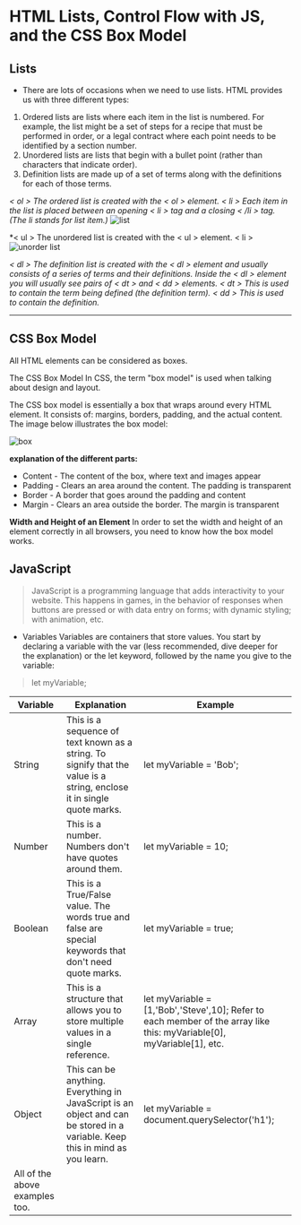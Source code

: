 # HTML Lists, Control Flow with JS, and the CSS Box Model
## Lists
* There are lots of occasions when we
need to use lists. HTML provides us with
three different types:
1. Ordered lists are lists where each item in the list is
numbered. For example, the list might be a set of steps for
a recipe that must be performed in order, or a legal contract
where each point needs to be identified by a section
number.
2. Unordered lists are lists that begin with a bullet point
(rather than characters that indicate order).
3. Definition lists are made up of a set of terms along with the
definitions for each of those terms.

*< ol >
The ordered list is created with
the < ol > element.
< li >
Each item in the list is placed
between an opening < li > tag
and a closing < /li > tag. (The li
stands for list item.)*
![list](https://www.tutorialbrain.com/wp-content/uploads/2019/01/ordered-list.jpg)

*< ul >
The unordered list is created
with the < ul >  element.
< li >
![unorder list](https://i0.wp.com/www.tutorialbrain.com/wp-content/uploads/2019/01/Unordered-List.jpg?fit=474%2C397&ssl=1)

*< dl >
The definition list is created with
the < dl > element and usually
consists of a series of terms and
their definitions.
Inside the < dl > element you will
usually see pairs of < dt > and
< dd > elements.
< dt >
This is used to contain the term
being defined (the definition
term).
< dd >
This is used to contain the
definition.*

------

## CSS Box Model
All HTML elements can be considered as boxes.

The CSS Box Model
In CSS, the term "box model" is used when talking about design and layout.

The CSS box model is essentially a box that wraps around every HTML element. It consists of: margins, borders, padding, and the actual content. The image below illustrates the box model:

![box](https://media.geeksforgeeks.org/wp-content/uploads/box-model-1.png)

**explanation of the different parts:**

* Content - The content of the box, where text and images appear
* Padding - Clears an area around the content. The padding is transparent
* Border - A border that goes around the padding and content
* Margin - Clears an area outside the border. The margin is transparent

**Width and Height of an Element**
In order to set the width and height of an element correctly in all browsers, you need to know how the box model works.

## JavaScript
> JavaScript is a programming language that adds interactivity to your website. This happens in games, in the behavior of responses when buttons are pressed or with data entry on forms; with dynamic styling; with animation, etc.


* Variables
Variables are containers that store values. You start by declaring a variable with the var (less recommended, dive deeper for the explanation) or the let keyword, followed by the name you give to the variable:

>let myVariable;

|Variable |	Explanation |	Example|
|----|---|---|
|String |	This is a sequence of text known as a string. To signify that the value is a string, enclose it in single quote marks. |	let myVariable = 'Bob'; |
|Number |	This is a number. Numbers don't have quotes around them.	| let myVariable = 10; |
|Boolean	| This is a True/False value. The words true and false are special keywords that don't need quote marks.	 | let myVariable = true; |
|Array	 | This is a structure that allows you to store multiple values in a single reference. |	let myVariable = [1,'Bob','Steve',10]; Refer to each member of the array like this: myVariable[0], myVariable[1], etc. |
|Object |	This can be anything. Everything in JavaScript is an object and can be stored in a variable. Keep this in mind as you learn.	| let myVariable = document.querySelector('h1');
All of the above examples too.|
